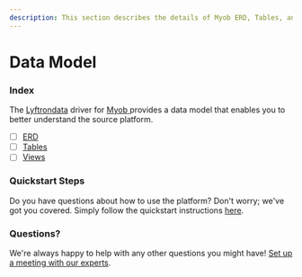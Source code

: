 ```yaml
---
description: This section describes the details of Myob ERD, Tables, and Views.
---
```


# Data Model

### Index

The  [Lyftrondata](https://www.lyftrondata.com/) driver for [Myob](https://www.lyftrondata.com/integration/myob/)[ ](https://www.lyftrondata.com/integration/myob/)provides a data model that enables you to better understand the source platform.

* [ ] [ERD](../../../finance-analytics/myob/data-model/erd.md)
* [ ] [Tables](../../../finance-analytics/myob/data-model/tables.md)
* [ ] [Views](../../../finance-analytics/myob/data-model/views.md)

### Quickstart Steps

Do you have questions about how to use the platform? Don't worry; we've got you covered. Simply follow the quickstart instructions [here](../../../../quickstart-steps.md).

### Questions? <a href="#questions" id="questions"></a>

We're always happy to help with any other questions you might have! [Set up a meeting with our experts](https://www.lyftrondata.com/book-a-meeting/).

